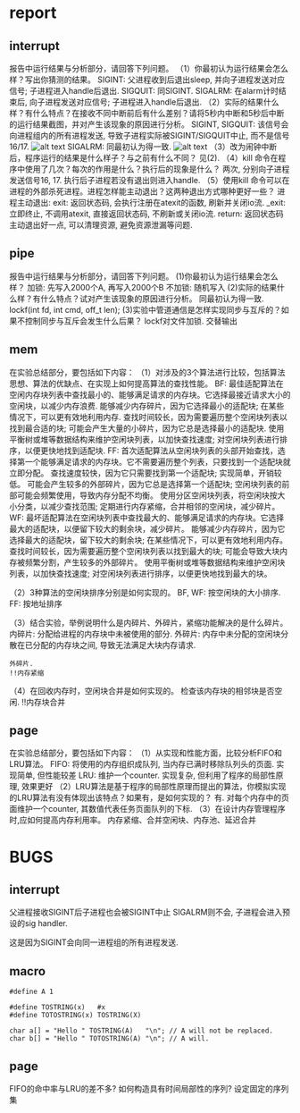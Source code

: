 # report
## interrupt
报告中运行结果与分析部分，请回答下列问题。
（1）你最初认为运行结果会怎么样？写出你猜测的结果。
    SIGINT: 父进程收到后退出sleep, 并向子进程发送对应信号; 子进程进入handle后退出.
    SIGQUIT: 同SIGINT.
    SIGALRM: 在alarm计时结束后, 向子进程发送对应信号; 子进程进入handle后退出.
（2）实际的结果什么样？有什么特点？在接收不同中断前后有什么差别？请将5秒内中断和5秒后中断的运行结果截图，并对产生该现象的原因进行分析。
    SIGINT, SIGQUIT: 该信号会向进程组内的所有进程发送, 导致子进程实际被SIGINT/SIGQUIT中止, 而不是信号16/17.
    ![alt text](image/sigquit.png)
    SIGALRM: 同最初认为得一致.
    ![alt text](image/sigalrm.png)
（3）改为闹钟中断后，程序运行的结果是什么样子？与之前有什么不同？
    见(2).
（4）kill 命令在程序中使用了几次？每次的作用是什么？执行后的现象是什么？
    两次, 分别向子进程发送信号16, 17. 执行后子进程若没有退出则进入handle.
（5）使用kill 命令可以在进程的外部杀死进程。进程怎样能主动退出？这两种退出方式哪种更好一些？
    进程主动退出:
        exit: 返回状态码, 会执行注册在atexit的函数, 刷新并关闭io流.
        \_exit: 立即终止, 不调用atexit, 直接返回状态码, 不刷新或关闭io流.
        return: 返回状态码
    主动退出好一点, 可以清理资源, 避免资源泄漏等问题. 

## pipe
报告中运行结果与分析部分，请回答下列问题。
(1)你最初认为运行结果会怎么样？
    加锁: 先写入2000个A, 再写入2000个B
    不加锁: 随机写入
(2)实际的结果什么样？有什么特点？试对产生该现象的原因进行分析。
    同最初认为得一致.
    lockf(int fd, int cmd, off_t len);
(3)实验中管道通信是怎样实现同步与互斥的？如果不控制同步与互斥会发生什么后果？
    lockf对文件加锁. 交替输出

## mem
在实验总结部分，要包括如下内容：
（1）对涉及的3个算法进行比较，包括算法思想、算法的优缺点、在实现上如何提高算法的查找性能。
    BF:
        最佳适配算法在空闲内存块列表中查找最小的、能够满足请求的内存块。它选择最接近请求大小的空闲块，以减少内存浪费.
        能够减少内存碎片，因为它选择最小的适配块; 在某些情况下，可以更有效地利用内存.
        查找时间较长，因为需要遍历整个空闲块列表以找到最合适的块; 可能会产生大量的小碎片，因为它总是选择最小的适配块.
        使用平衡树或堆等数据结构来维护空闲块列表，以加快查找速度; 对空闲块列表进行排序，以便更快地找到适配块.
    FF:
        首次适配算法从空闲块列表的头部开始查找，选择第一个能够满足请求的内存块。它不需要遍历整个列表，只要找到一个适配块就立即分配。
        查找速度较快，因为它只需要找到第一个适配块; 实现简单，开销较低。
        可能会产生较多的外部碎片，因为它总是选择第一个适配块; 空闲块列表的前部可能会频繁使用，导致内存分配不均衡。
        使用分区空闲块列表，将空闲块按大小分类，以减少查找范围; 定期进行内存紧缩，合并相邻的空闲块，减少碎片。
    WF:
        最坏适配算法在空闲块列表中查找最大的、能够满足请求的内存块。它选择最大的适配块，以便留下较大的剩余块，减少碎片。
        能够减少内存碎片，因为它选择最大的适配块，留下较大的剩余块; 在某些情况下，可以更有效地利用内存。
        查找时间较长，因为需要遍历整个空闲块列表以找到最大的块; 可能会导致大块内存被频繁分割，产生较多的外部碎片。
        使用平衡树或堆等数据结构来维护空闲块列表，以加快查找速度; 对空闲块列表进行排序，以便更快地找到最大的块。

（2）3种算法的空闲块排序分别是如何实现的。
    BF, WF: 按空闲块的大小排序.
    FF: 按地址排序

（3）结合实验，举例说明什么是内碎片、外碎片，紧缩功能解决的是什么碎片。
    内碎片: 分配给进程的内存块中未被使用的部分.
    外碎片: 内存中未分配的空闲块分散在已分配的内存块之间, 导致无法满足大块内存请求.

    外碎片.
    !!内存紧缩
（4）在回收内存时，空闲块合并是如何实现的。
    检查该内存块的相邻块是否空闲.
    !!内存块合并

## page
在实验总结部分，要包括如下内容：
（1）从实现和性能方面，比较分析FIFO和LRU算法。
    FIFO: 将使用的内存组织成队列, 当内存已满时移除队列头的页面. 实现简单, 但性能较差
    LRU: 维护一个counter. 实现复杂, 但利用了程序的局部性原理, 效果更好
（2）LRU算法是基于程序的局部性原理而提出的算法，你模拟实现的LRU算法有没有体现出该特点？如果有，是如何实现的？
    有. 对每个内存中的页面维护一个counter, 其数值代表任务页面队列的下标.
（3）在设计内存管理程序时,应如何提高内存利用率。
    内存紧缩、合并空闲块、内存池、延迟合并

# BUGS

## interrupt
父进程接收SIGINT后子进程也会被SIGINT中止
SIGALRM则不会, 子进程会进入预设的sig handler.

这是因为SIGINT会向同一进程组的所有进程发送.

## macro
```
#define A 1

#define TOSTRING(x)   #x
#define TOTOSTRING(x) TOSTRING(X)

char a[] = "Hello " TOSTRING(A)   "\n"; // A will not be replaced.
char b[] = "Hello " TOTOSTRING(A) "\n"; // A will.
```

## page
FIFO的命中率与LRU的差不多?
如何构造具有时间局部性的序列? 设定固定的序列集